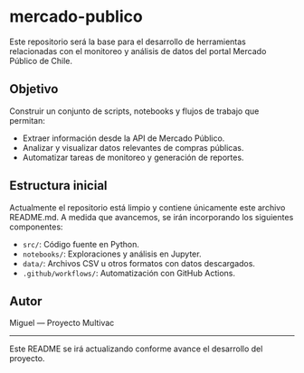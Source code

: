 # mercado-publico

Este repositorio será la base para el desarrollo de herramientas relacionadas con el monitoreo y análisis de datos del portal Mercado Público de Chile.

## Objetivo

Construir un conjunto de scripts, notebooks y flujos de trabajo que permitan:

- Extraer información desde la API de Mercado Público.
- Analizar y visualizar datos relevantes de compras públicas.
- Automatizar tareas de monitoreo y generación de reportes.

## Estructura inicial

Actualmente el repositorio está limpio y contiene únicamente este archivo README.md. A medida que avancemos, se irán incorporando los siguientes componentes:

- `src/`: Código fuente en Python.
- `notebooks/`: Exploraciones y análisis en Jupyter.
- `data/`: Archivos CSV u otros formatos con datos descargados.
- `.github/workflows/`: Automatización con GitHub Actions.

## Autor

Miguel — Proyecto Multivac

---

Este README se irá actualizando conforme avance el desarrollo del proyecto.
